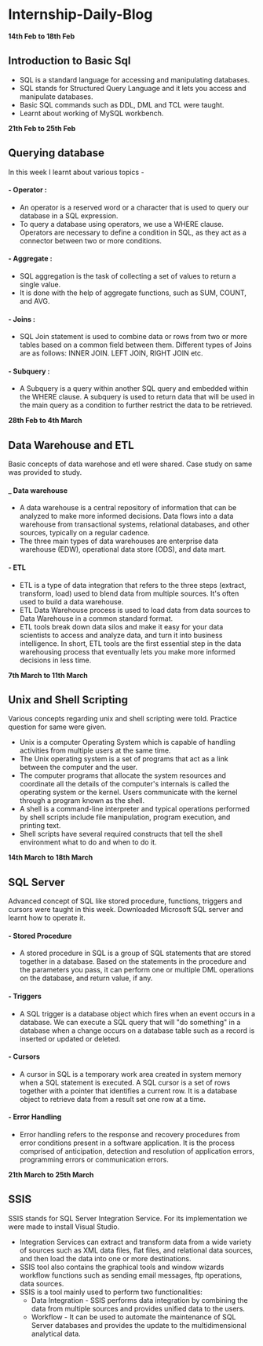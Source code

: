 # Internship-Daily-Blog
<!----------------------------------------------------------------------------------------------------------------------------->

**14th Feb to 18th Feb**
## Introduction to Basic Sql
- SQL is a standard language for accessing and manipulating databases.
- SQL stands for Structured Query Language and it lets you access and manipulate databases.
- Basic SQL commands such as DDL, DML and TCL were taught.
- Learnt about working of MySQL workbench.

<!----------------------------------------------------------------------------------------------------------------------------->

**21th Feb to 25th Feb**
## Querying database
In this week I learnt about various topics - 
#### - Operator :
* An operator is a reserved word or a character that is used to query our database in a SQL expression.
* To query a database using operators, we use a WHERE clause. Operators are necessary to define a condition in SQL, as they act as a connector between two or more conditions.

#### - Aggregate :
  * SQL aggregation is the task of collecting a set of values to return a single value. 
  * It is done with the help of aggregate functions, such as SUM, COUNT, and AVG.

#### - Joins :
* SQL Join statement is used to combine data or rows from two or more tables based on a common field between them. Different types of Joins are as follows: INNER JOIN. LEFT JOIN, RIGHT JOIN etc.

#### - Subquery : 
* A Subquery is a query within another SQL query and embedded within the WHERE clause. A subquery is used to return data that will be used in the main query as a condition to further restrict the data to be retrieved.

<!----------------------------------------------------------------------------------------------------------------------------->

**28th Feb to 4th March**
## Data Warehouse and ETL
Basic concepts of data warehose and etl were shared. Case study on same was provided to study.
#### _ Data warehouse
* A data warehouse is a central repository of information that can be analyzed to make more informed decisions. Data flows into a data warehouse from transactional systems, relational databases, and other sources, typically on a regular cadence.
* The three main types of data warehouses are enterprise data warehouse (EDW), operational data store (ODS), and data mart.

#### - ETL
* ETL is a type of data integration that refers to the three steps (extract, transform, load) used to blend data from multiple sources. It's often used to build a data warehouse.
* ETL Data Warehouse process is used to load data from data sources to Data Warehouse in a common standard format. 
* ETL tools break down data silos and make it easy for your data scientists to access and analyze data, and turn it into business intelligence. In short, ETL tools are the first essential step in the data warehousing process that eventually lets you make more informed decisions in less time.

<!----------------------------------------------------------------------------------------------------------------------------->

**7th March to 11th March**
## Unix and Shell Scripting
Various concepts regarding unix and shell scripting were told. Practice question for same were given.
- Unix is a computer Operating System which is capable of handling activities from multiple users at the same time. 
- The Unix operating system is a set of programs that act as a link between the computer and the user.
- The computer programs that allocate the system resources and coordinate all the details of the computer's internals is called the operating system or the kernel. Users communicate with the kernel through a program known as the shell. 
- A shell is a command-line interpreter and typical operations performed by shell scripts include file manipulation, program execution, and printing text.
- Shell scripts have several required constructs that tell the shell environment what to do and when to do it. 

<!----------------------------------------------------------------------------------------------------------------------------->

**14th March to 18th March**
## SQL Server 
Advanced concept of SQL like stored procedure, functions, triggers and cursors were taught in this week. Downloaded Microsoft SQL server and learnt how to operate it. 
#### - Stored Procedure
* A stored procedure in SQL is a group of SQL statements that are stored together in a database. Based on the statements in the procedure and the parameters you pass, it can perform one or multiple DML operations on the database, and return value, if any.

#### - Triggers
* A SQL trigger is a database object which fires when an event occurs in a database. We can execute a SQL query that will "do something" in a database when a change occurs on a database table such as a record is inserted or updated or deleted.

#### - Cursors
* A cursor in SQL is a temporary work area created in system memory when a SQL statement is executed. A SQL cursor is a set of rows together with a pointer that identifies a current row. It is a database object to retrieve data from a result set one row at a time.

#### - Error Handling
* Error handling refers to the response and recovery procedures from error conditions present in a software application. It is the process comprised of anticipation, detection and resolution of application errors, programming errors or communication errors.

<!----------------------------------------------------------------------------------------------------------------------------->

**21th March to 25th March**
## SSIS
SSIS stands for SQL Server Integration Service. For its implementation we were made to install Visual Studio. 
- Integration Services can extract and transform data from a wide variety of sources such as XML data files, flat files, and relational data sources, and then load the data into one or more destinations.
- SSIS tool also contains the graphical tools and window wizards workflow functions such as sending email messages, ftp operations, data sources.
- SSIS is a tool mainly used to perform two functionalities:
  * Data Integration - SSIS performs data integration by combining the data from multiple sources and provides unified data to the users.
  * Workflow -  It can be used to automate the maintenance of SQL Server databases and provides the update to the multidimensional analytical data.
